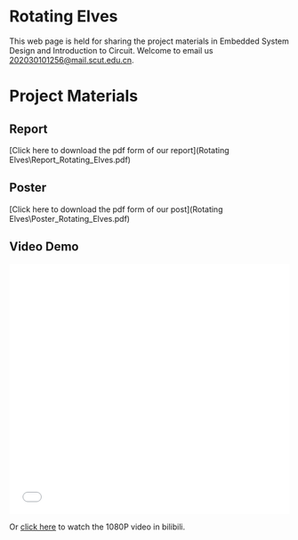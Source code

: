 # Rotating Elves
This web page is held for sharing the project materials in Embedded System Design and Introduction to Circuit. Welcome to email us <202030101256@mail.scut.edu.cn>.

# Project Materials

## Report
[Click here to download the pdf form of our report](Rotating Elves\Report_Rotating_Elves.pdf)

## Poster
[Click here to download the pdf form of our post](Rotating Elves\Poster_Rotating_Elves.pdf)


## Video Demo
<iframe src="//player.bilibili.com/player.html?aid=568567706&bvid=BV1Uv4y177sV&cid=1055932123&page=1&high_quality=1&danmaku=0" allowfullscreen="allowfullscreen" width="100%" height="450" scrolling="no" frameborder="0" sandbox="allow-top-navigation allow-same-origin allow-forms allow-scripts"></iframe>

Or [click here](https://m.bilibili.com/video/BV1Uv4y177sV?spm_id_from=444.41.list.card_archive.click&vd_source=512a29abd51aa6480c37da093c986db1) to watch the 1080P video in bilibili.
